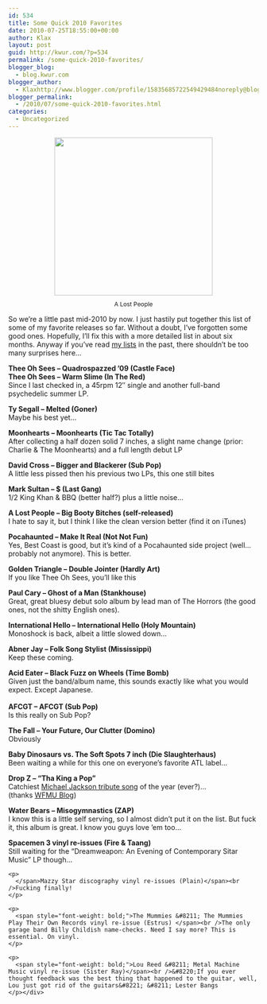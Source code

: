 ```yaml
---
id: 534
title: Some Quick 2010 Favorites
date: 2010-07-25T18:55:00+00:00
author: Klax
layout: post
guid: http://kwur.com/?p=534
permalink: /some-quick-2010-favorites/
blogger_blog:
  - blog.kwur.com
blogger_author:
  - Klaxhttp://www.blogger.com/profile/15835685722549429484noreply@blogger.com
blogger_permalink:
  - /2010/07/some-quick-2010-favorites.html
categories:
  - Uncategorized
---
```

<div class="pf-content">
  <div style="text-align: center;">
    <a onblur="try {parent.deselectBloggerImageGracefully();} catch(e) {}" href="http://topbillinmusic.com/wp-content/uploads/2010/05/3523524116-1.jpg"><img style="display: block; margin: 0px auto 10px; text-align: center; cursor: pointer; width: 318px; height: 318px;" src="http://topbillinmusic.com/wp-content/uploads/2010/05/3523524116-1.jpg" alt="" border="0" /></a><span style="font-size:85%;">A Lost People</span></p>
  </div>
  
  <p>
    So we&#8217;re a little past mid-2010 by now. I just hastily put together this list of some of my favorite releases so far. Without a doubt, I&#8217;ve forgotten some good ones. Hopefully, I&#8217;ll fix this with a more detailed list in about six months. Anyway if you&#8217;ve read <a href="http://blog.kwur.com/2009/12/2009-favorites.html">my lists</a> in the past, there shouldn&#8217;t be too many surprises here&#8230;
  </p>
  
  <p>
    <span style="font-weight: bold;">Thee Oh Sees &#8211; Quadrospazzed &#8217;09 (Castle Face)</span><br /><span style="font-weight: bold;">Thee Oh Sees &#8211; Warm Slime (In The Red)</span><br />Since I last checked in, a 45rpm 12&#8243; single and another full-band psychedelic summer LP.
  </p>
  
  <p>
    <span style="font-weight: bold;">Ty Segall &#8211; Melted (Goner)</span><br />Maybe his best yet&#8230;
  </p>
  
  <p>
    <span style="font-weight: bold;">Moonhearts &#8211; Moonhearts (Tic Tac Totally)</span><br />After collecting a half dozen solid 7 inches, a slight name change (prior: Charlie & The Moonhearts) and a full length debut LP
  </p>
  
  <p>
    <span style="font-weight: bold;">David Cross &#8211; Bigger and Blackerer (Sub Pop)</span><br />A little less pissed then his previous two LPs, this one still bites
  </p>
  
  <p>
    <span style="font-weight: bold;">Mark Sultan &#8211; $ (Last Gang)</span><br />1/2 King Khan & BBQ (better half?) plus a little noise&#8230;
  </p>
  
  <p>
    <span style="font-weight: bold;">A Lost People &#8211; Big Booty Bitches (self-released)</span><br />I hate to say it, but I think I like the clean version better (find it on iTunes)
  </p>
  
  <p>
    <span style="font-weight: bold;">Pocahaunted &#8211; Make It Real (Not Not Fun)</span><br />Yes, Best Coast is good, but it&#8217;s kind of a Pocahaunted side project (well&#8230;probably not anymore). This is better.
  </p>
  
  <p>
    <span style="font-weight: bold;">Golden Triangle &#8211; Double Jointer (Hardly Art)</span><br />If you like Thee Oh Sees, you&#8217;ll like this
  </p>
  
  <p>
    <span style="font-weight: bold;">Paul Cary &#8211; Ghost of a Man (Stankhouse)</span><br />Great, great bluesy debut solo album by lead man of The Horrors (the good ones, not the shitty English ones).
  </p>
  
  <p>
    <span style="font-weight: bold;">International Hello &#8211; International Hello (Holy Mountain)</span><br />Monoshock is back, albeit a little slowed down&#8230;
  </p>
  
  <p>
    <span style="font-weight: bold;">Abner Jay &#8211; Folk Song Stylist (Mississippi)</span><br />Keep these coming.
  </p>
  
  <p>
    <span style="font-weight: bold;">Acid Eater &#8211; Black Fuzz on Wheels (Time Bomb)</span><br />Given just the band/album name, this sounds exactly like what you would expect. Except Japanese.<br /><span style="font-weight: bold;"></span><br /><span style="font-weight: bold;">AFCGT &#8211; AFCGT (Sub Pop)</span><br />Is this really on Sub Pop?
  </p>
  
  <p>
    <span style="font-weight: bold;">The Fall &#8211; Your Future, Our Clutter (Domino)</span><br />Obviously
  </p>
  
  <p>
    <span style="font-weight: bold;">Baby Dinosaurs vs. The Soft Spots 7 inch (Die Slaughterhaus)</span><br />Been waiting a while for this one on everyone&#8217;s favorite ATL label&#8230;
  </p>
  
  <p>
    <span style="font-weight: bold;">Drop Z &#8211; &#8220;Tha King a Pop&#8221;</span><br />Catchiest <a href="http://www.youtube.com/watch?v=YkyGf7Ot5aE">Michael Jackson tribute song</a> of the year (ever?)&#8230;<br />(thanks <a href="http://blog.wfmu.org/freeform/2010/07/dropz-drops-dropz11-tha-king-a-pop-june-25th.html">WFMU Blog</a>)
  </p>
  
  <p>
    <span style="font-weight: bold;" class="gI">Water Bears &#8211; Misogymnastics (ZAP)</span><br />I know this is a little self serving, so I almost didn&#8217;t put it on the list. But fuck it, this album is great. I know you guys love &#8217;em too&#8230;
  </p>
  
  <p>
    <span style="font-weight: bold;">Spacemen 3 vinyl re-issues (Fire & Taang)</span><br />Still waiting for the &#8220;Dreamweapon: An Evening of Contemporary Sitar Music&#8221; LP though&#8230;<span style="font-weight: bold;"><span style="font-weight: bold;"></p> 
    
    <p>
      </span>Mazzy Star discography vinyl re-issues (Plain)</span><br />Fucking finally!
    </p>
    
    <p>
      <span style="font-weight: bold;">The Mummies &#8211; The Mummies Play Their Own Records vinyl re-issue (Estrus) </span><br />The only garage band Billy Childish name-checks. Need I say more? This is essential. On vinyl.
    </p>
    
    <p>
      <span style="font-weight: bold;">Lou Reed &#8211; Metal Machine Music vinyl re-issue (Sister Ray)</span><br />&#8220;If you ever thought feedback was the best thing that happened to the guitar, well, Lou just got rid of the guitars&#8221; &#8211; Lester Bangs
    </p></div>